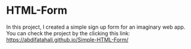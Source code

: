# HTML-Form
In this project, I created a simple sign up form for an imaginary web app. You can check the project by the clicking this link: https://abdifatahali.github.io/Simple-HTML-Form/
